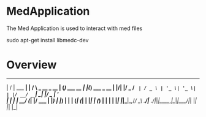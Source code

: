 # MedApplication

The Med Application is used to interact with med files

sudo apt-get install libmedc-dev

# Overview


  __  __          _    _                _ _           _   _
 |  \/  | ___  __| |  / \   _ __  _ __ | (_) ___ __ _| |_(_) ___  _ __
 | |\/| |/ _ \/ _` | / _ \ | '_ \| '_ \| | |/ __/ _` | __| |/ _ \| '_ \
 | |  | |  __/ (_| |/ ___ \| |_) | |_) | | | (_| (_| | |_| | (_) | | | |
 |_|  |_|\___|\__,_/_/   \_\ .__/| .__/|_|_|\___\__,_|\__|_|\___/|_| |_|
                           |_|   |_|

